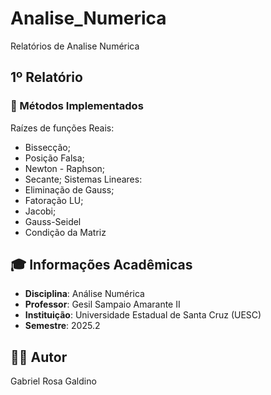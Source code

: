 # Analise_Numerica
Relatórios de Analise Numérica 

## 1º Relatório

### 🎯 Métodos Implementados
Raízes de funções Reais: 
- Bissecção;
- Posição Falsa;
- Newton - Raphson;
- Secante;
Sistemas Lineares:
- Eliminação de Gauss;
- Fatoração LU;
- Jacobi;
- Gauss-Seidel
- Condição da Matriz

## 🎓 Informações Acadêmicas

-   **Disciplina**: Análise Numérica
-   **Professor**: Gesil Sampaio Amarante II
-   **Instituição**: Universidade Estadual de Santa Cruz (UESC)
-   **Semestre**: 2025.2

## 👨‍💻 Autor

Gabriel Rosa Galdino